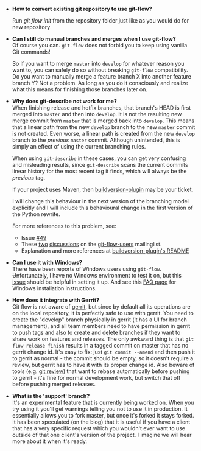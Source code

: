 * **How to convert existing git repository to use git-flow?**  

  Run *git flow init* from the repository folder just like as you would do for new repository

* **Can I still do manual branches and merges when I use git-flow?**  
  Of course you can. `git-flow` does not forbid you to keep using vanilla Git commands!
  
  So if you want to merge `master` into `develop` for whatever reason you want
  to, you can safely do so without breaking `git-flow` compatibility.  Do you
  want to manually merge a feature branch X into another feature branch Y?  Not
  a problem.  As long as you do it consciously and realize what this means for
  finishing those branches later on.
  
* **Why does git-describe not work for me?**  
  When finishing release and hotfix branches, that branch's HEAD is first
  merged into `master` and then into `develop`.  It is not the resulting new
  merge commit from `master` that is merged back into `develop`.  This means
  that a linear path from the new `develop` branch to the new `master` commit
  is not created.  Even worse, a linear path is created from the new `develop`
  branch to the *previous* `master` commit.  Although unintended, this is
  simply an effect of using the current branching rules.
  
  When using `git-describe` in these cases, you can get very confusing and
  misleading results, since `git-describe` scans the current commits linear
  history for the most recent tag it finds, which will always be the *previous*
  tag.

  If your project uses Maven, then [buildversion-plugin](https://github.com/code54/buildversion-plugin) may be your ticket.

  I will change this behaviour in the next version of the branching model
  explicitly and I will include this behavioural change in the first version of
  the Python rewrite.

  For more references to this problem, see:
  
  - Issue [#49](http://github.com/nvie/gitflow/issues/49)
  - These
  	[two](http://groups.google.com/group/gitflow-users/browse\_thread/thread/9920a7df3d1c4908/0bb18a0bf7275ad6#0bb18a0bf7275ad6)
  	[discussions](http://groups.google.com/group/gitflow-users/browse\_thread/thread/19efac724bb6418a)
	on the [git-flow-users](http://groups.google.com/group/gitflow-users)
	mailinglist.
  - Explanation and more references at [buildversion-plugin's README](https://github.com/code54/buildversion-plugin#about-git-describe)

* **Can I use it with Windows?**  
  There have been reports of Windows users using `git-flow`.
  <del>Un</del>fortunately, I have no Windows environment to test it on, but
  this [issue](http://github.com/nvie/gitflow/issues/issue/25) should be
  helpful in setting it up. And see this [FAQ page](https://github.com/nvie/gitflow/wiki/Windows) for Windows installation instructions. 

* **How does it integrate with Gerrit?**  
  Git flow is not aware of [gerrit](http://code.google.com/p/gerrit/), but since by default all its operations are on the local repository, it is perfectly safe to use with gerrit.  You need to create the "develop" branch physically in gerrit (it has a UI for branch management), and all team members need to have permission in gerrit to push tags and also to create and delete branches if they want to share work on features and releases.  The only awkward thing is that `git flow release finish` results in a tagged commit on master that has no gerrit change id.  It's easy to fix: just `git commit --amend` and then push it to gerrit as normal - the commit should be empty, so it doesn't require a review, but gerrit has to have it with its proper change id.  Also beware of tools (e.g. [git review](http://pypi.python.org/pypi/git-review)) that want to rebase automatically before pushing to gerrit - it's fine for normal development work, but switch that off before pushing merged releases.

* **What is the 'support' branch?**  
  It's an experimental feature that is currently being worked on. When you try using it you'll get warnings telling you not to use it in production. It essentially allows you to fork master, but once it's forked it stays forked. It has been speculated (on the blog) that it is useful if you have a client that has a very specific request which you wouldn't ever want to use outside of that one client's version of the project. I imagine we will hear more about it when it's ready.